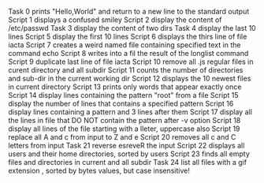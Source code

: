 Task 0 prints "Hello,World" and return to a new line to the standard output
Script 1 displays a confused smiley
Script 2 display the content of /etc/passwd
Task 3 display the content of two dirs 
Task 4 display the last 10 lines 
Script 5 display the first 10 lines
Script 6 displays the thirs line of file iacta
Script 7 creates a weird named file containing specified text in the command echo
Script 8 writes into a fil the result of the longlist command
Script 9 duplicate last line of file iacta
Script 10 remove all .js regular files in curent directory and all subdir
Script 11 counts the number of directories and sub-dir in the current working dir
Script 12 displays the 10 newest files in current directory
Script 13 prints only words that appear exactly once
Script 14 display lines containing the pattern "root" from a file
Script 15 display the number of lines that contains a specified pattern
Script 16 display lines containing a pattern and 3 lines after them
Script 17 display all the lines in file that DO NOT contain the pattern after \-v option
Script 18 display all lines of the file starting with a lleter, uppercase also
Script 19 replace all A and c from input to Z and e
Script 20 removes all c and C letters from input
Task 21 reverse esreveR the input
Script 22 displays all users and their home directories, sorted by users
Script 23 finds all empty files and directories in current and all subdir
Task 24 list all files with a gif extension , sorted by bytes values, but case insensitive!
